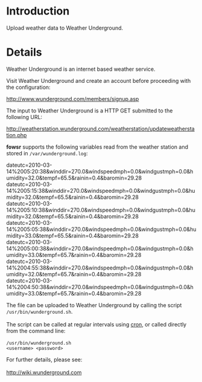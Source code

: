 # Introduction #

Upload weather data to Weather Underground.

# Details #

Weather Underground is an internet based weather service.

Visit Weather Underground and create an account before proceeding with the configuration:

http://www.wunderground.com/members/signup.asp

The input to Weather Underground is a HTTP GET submitted to the following URL:

http://weatherstation.wunderground.com/weatherstation/updateweatherstation.php

**fowsr** supports the following variables read from the weather station and stored in `/var/wunderground.log`:

dateutc=2010-03-14%2005:20:38&winddir=270.0&windspeedmph=0.0&windgustmph=0.0&humidity=32.0&tempf=65.5&rainin=0.4&baromin=29.28<br>
dateutc=2010-03-14%2005:15:38&winddir=270.0&windspeedmph=0.0&windgustmph=0.0&humidity=32.0&tempf=65.5&rainin=0.4&baromin=29.28<br>
dateutc=2010-03-14%2005:10:38&winddir=270.0&windspeedmph=0.0&windgustmph=0.0&humidity=32.0&tempf=65.5&rainin=0.4&baromin=29.28<br>
dateutc=2010-03-14%2005:05:38&winddir=270.0&windspeedmph=0.0&windgustmph=0.0&humidity=33.0&tempf=65.5&rainin=0.4&baromin=29.28<br>
dateutc=2010-03-14%2005:00:38&winddir=270.0&windspeedmph=0.0&windgustmph=0.0&humidity=33.0&tempf=65.7&rainin=0.4&baromin=29.28<br>
dateutc=2010-03-14%2004:55:38&winddir=270.0&windspeedmph=0.0&windgustmph=0.0&humidity=32.0&tempf=65.7&rainin=0.4&baromin=29.28<br>
dateutc=2010-03-14%2004:50:38&winddir=270.0&windspeedmph=0.0&windgustmph=0.0&humidity=33.0&tempf=65.7&rainin=0.4&baromin=29.28<br>

The file can be uploaded to Weather Underground by calling the script <code>/usr/bin/wunderground.sh</code>.<br>
<br>
The script can be called at regular intervals using <a href='http://code.google.com/p/fowsr/wiki/cron'>cron</a>, or called directly from the command line:<br>
<br>
<code>/usr/bin/wunderground.sh &lt;username&gt; &lt;password&gt;</code>

For further details, please see:<br>
<br>
<a href='http://wiki.wunderground.com'>http://wiki.wunderground.com</a>